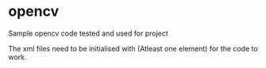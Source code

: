 # opencv
Sample opencv code tested and used for project

The xml files need to be initialised with <data></data> (Atleast one element) for the code to work.
